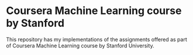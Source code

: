 # Coursera Machine Learning course by Stanford
This repository has my implementations of the assignments offered as part of Coursera Machine Learning course by Stanford University. 
